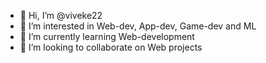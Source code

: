 - 👋 Hi, I’m @viveke22
- 👀 I’m interested in Web-dev, App-dev, Game-dev and ML
- 🌱 I’m currently learning Web-development
- 💞️ I’m looking to collaborate on Web projects

<!---
viveke22/viveke22 is a ✨ special ✨ repository because its `README.md` (this file) appears on your GitHub profile.
You can click the Preview link to take a look at your changes.
--->

